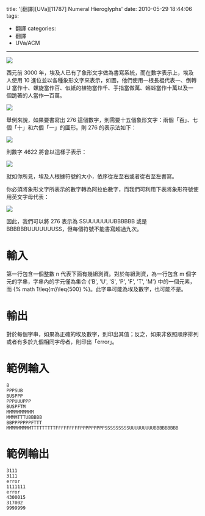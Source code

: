 title: '[翻譯][UVa][11787] Numeral Hieroglyphs'
date: 2010-05-29 18:44:06
tags:
- 翻譯
categories:
- 翻譯
- UVa/ACM
---

![](/blog/img/20100529-184406-1.jpg)

西元前 3000 年，埃及人已有了象形文字做為書寫系統，而在數字表示上，埃及人使用 10 進位並以各種象形文字來表示，如圖，他們使用一根長棍代表一、倒轉 U 當作十、螺旋當作百、似紙的植物當作千、手指當做萬、蝌蚪當作十萬以及一個跪著的人當作一百萬。

<!-- more -->

![](/blog/img/uva/p11787-1.gif)

舉例來說，如果要書寫出 276 這個數字，則需要十五個象形文字：兩個「百」、七個「十」和六個「一」的圖形。則 276 的表示法如下：

![](/blog/img/uva/p11787-2.gif)

則數字 4622 將會以這樣子表示：

![](/blog/img/uva/p11787-3.gif)

就如你所見，埃及人根據符號的大小，依序從左至右或者從右至左書寫。

你必須將象形文字所表示的數字轉為阿拉伯數字，而我們可利用下表將象形符號使用英文字母代表：

![](/blog/img/uva/p11787-4.gif)

因此，我們可以將 276 表示為 SSUUUUUUUBBBBBB 或是 BBBBBBUUUUUUUSS，但每個符號不能書寫超過九次。

# 輸入

第一行包含一個整數 n 代表下面有幾組測資。對於每組測資，為一行包含 m 個字元的字串，字串內的字元僅為集合 {'B', 'U', 'S', 'P', 'F', 'T', 'M'} 中的一個元素，而 {% math 1\leq{m}\leq{500} %}。此字串可能為埃及數字，也可能不是。

# 輸出

對於每個字串，如果為正確的埃及數字，則印出其值；反之，如果非依照順序排列或者有多於九個相同字母者，則印出「error」。

# 範例輸入

``` text
8
PPPSUB
BUSPPP
PPPUUUPPP
BUSPFTM
MMMMMMMMMM
MMMMTTTUBBBBB
BBPPPPPPPFTTT
MMMMMMMMMTTTTTTTTTFFFFFFFFFPPPPPPPPPSSSSSSSSSUUUUUUUUUBBBBBBBBB
```

# 範例輸出

``` text
3111
3111
error
1111111
error
4300015
317002
9999999
```